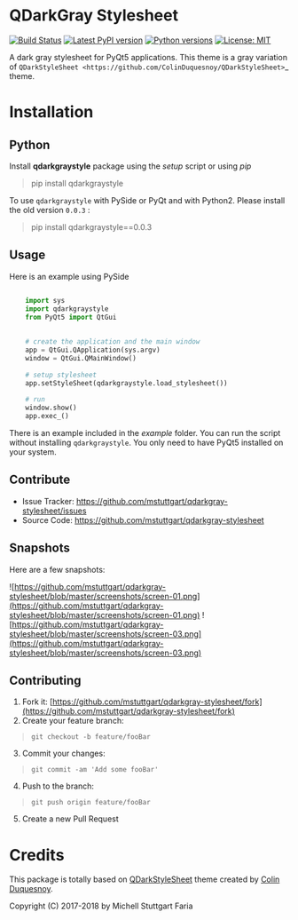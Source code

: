 # QDarkGray Stylesheet

[![Build Status](https://img.shields.io/travis/mstuttgart/qdarkgray-stylesheet/master.png?style=flat-square)](https://travis-ci.org/mstuttgart/qdarkgray-stylesheet)
[![Latest PyPI version](https://img.shields.io/pypi/v/qdarkgraystyle.svg?style=flat-square)](https://pypi.python.org/pypi/qdarkgraystyle)
[![Python versions](https://img.shields.io/pypi/pyversions/qdarkgraystyle.svg?style=flat-square)](https://pypi.python.org/pypi/qdarkgraystyle)
[![License: MIT](https://img.shields.io/pypi/l/qdarkgraystyle.svg?style=flat-square)](https://opensource.org/licenses/MIT)


A dark gray stylesheet for PyQt5 applications. This theme is a gray variation of `QDarkStyleSheet <https://github.com/ColinDuquesnoy/QDarkStyleSheet>`_ theme.

Installation
============

Python
-----------

Install **qdarkgraystyle** package using the *setup* script or using *pip*

> pip install qdarkgraystyle

To use `qdarkgraystyle` with PySide or PyQt and with Python2. Please install the old version `0.0.3` :

> pip install qdarkgraystyle==0.0.3



## Usage

Here is an example using PySide

```python

    import sys
    import qdarkgraystyle
    from PyQt5 import QtGui
    
    
    # create the application and the main window
    app = QtGui.QApplication(sys.argv)
    window = QtGui.QMainWindow()
    
    # setup stylesheet
    app.setStyleSheet(qdarkgraystyle.load_stylesheet())
    
    # run
    window.show()
    app.exec_()

```

There is an example included in the *example* folder.
You can run the script without installing `qdarkgraystyle`. You only need to have PyQt5 installed on your system.

## Contribute

- Issue Tracker: https://github.com/mstuttgart/qdarkgray-stylesheet/issues
- Source Code: https://github.com/mstuttgart/qdarkgray-stylesheet

## Snapshots

Here are a few snapshots:

![https://github.com/mstuttgart/qdarkgray-stylesheet/blob/master/screenshots/screen-01.png](https://github.com/mstuttgart/qdarkgray-stylesheet/blob/master/screenshots/screen-01.png)
![https://github.com/mstuttgart/qdarkgray-stylesheet/blob/master/screenshots/screen-03.png](https://github.com/mstuttgart/qdarkgray-stylesheet/blob/master/screenshots/screen-03.png)


## Contributing

1. Fork it: [https://github.com/mstuttgart/qdarkgray-stylesheet/fork](https://github.com/mstuttgart/qdarkgray-stylesheet/fork)
2. Create your feature branch:
 > ``git checkout -b feature/fooBar``
3. Commit your changes: 
 > ``git commit -am 'Add some fooBar'``
4. Push to the branch:
 > ``git push origin feature/fooBar``
5. Create a new Pull Request

Credits
=======
This package is totally based on [QDarkStyleSheet](https://github.com/ColinDuquesnoy/QDarkStyleSheet) theme created by [Colin Duquesnoy](https://github.com/ColinDuquesnoy).

Copyright (C) 2017-2018 by Michell Stuttgart Faria

